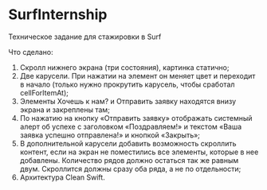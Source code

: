 # SurfInternship
Техническое задание для стажировки в Surf

Что сделано:
1. Скролл нижнего экрана (три состояния), картинка статично;
2. Две карусели. При нажатии на элемент он меняет цвет и переходит в начало (только нужно прокрутить карусель, чтобы сработал cellForItemAt);
3. Элементы Хочешь к нам? и Отправить заявку находятся внизу экрана и закреплены там;
4. По нажатию на кнопку «Отправить заявку» отображать системный алерт об успехе с заголовком «Поздравляем!» и текстом «Ваша заявка успешно отправлена!» и кнопкой «Закрыть»;
5. В дополнительной карусели добавить возможность скроллить контент, если на экран не поместились все элементы, которые в нее добавлены. Количество рядов должно остаться так же равным двум. Скроллится должны сразу оба ряда, а не по отдельности;
6. Архитектура Clean Swift.
